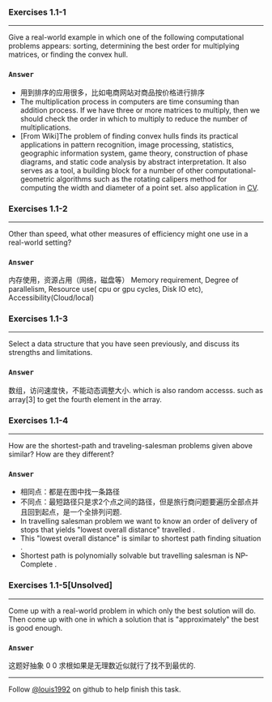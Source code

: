 ### Exercises 1.1-1
***
Give a real-world example in which one of the following computational problems appears: sorting, determining the best order for multiplying matrices, or finding the convex hull.

### `Answer`
* 用到排序的应用很多，比如电商网站对商品按价格进行排序
* The multiplication process in computers are time consuming than addition process. If we have three or more matrices to multiply, then we should check the order in which to multiply to reduce the number of multiplications.
* [From Wiki]The problem of finding convex hulls finds its practical applications in pattern recognition, image processing, statistics, geographic information system, game theory, construction of phase diagrams, and static code analysis by abstract interpretation. It also serves as a tool, a building block for a number of other computational-geometric algorithms such as the rotating calipers method for computing the width and diameter of a point set. also application in [CV](http://docs.opencv.org/doc/tutorials/imgproc/shapedescriptors/hull/hull.html).


### Exercises 1.1-2
***
Other than speed, what other measures of efficiency might one use in a real-world setting?

### `Answer`
内存使用，资源占用（网络，磁盘等）
Memory requirement, Degree of parallelism, Resource use( cpu or gpu cycles, Disk IO etc), Accessibility(Cloud/local)


### Exercises 1.1-3
***
Select a data structure that you have seen previously, and discuss its strengths and limitations.

### `Answer`
数组，访问速度快，不能动态调整大小.
which is also random accesss. such as array[3] to get the fourth element in the array.

### Exercises 1.1-4
***
How are the shortest-path and traveling-salesman problems given above similar? How are they different?

### `Answer`
* 相同点：都是在图中找一条路径
* 不同点：最短路径只是求2个点之间的路径，但是旅行商问题要遍历全部点并且回到起点，是一个全排列问题.
* In travelling salesman problem we want to know an order of delivery of stops that yields "lowest overall distance" travelled .
* This "lowest overall distance" is similar to shortest path finding situation .
* Shortest path is polynomially solvable but travelling salesman is NP-Complete .

### Exercises 1.1-5[Unsolved]
***
Come up with a real-world problem in which only the best solution will do. Then come up with one in which a solution that is "approximately" the best is good enough.

### `Answer`
这题好抽象 0 0   求根如果是无理数近似就行了找不到最优的. 






***
Follow [@louis1992](https://github.com/gzc) on github to help finish this task.

